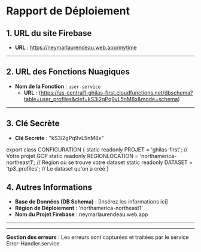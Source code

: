# Rapport de Déploiement

## **1. URL du site Firebase**
- **URL** : https://neymarlaurendeau.web.app/mytime

---

## **2. URL des Fonctions Nuagiques**
- **Nom de la Fonction** : `user-service`
  - **URL** : (https://us-central1-ghilas-first.cloudfunctions.net/dbschema?table=user_profiles&clef=kS3i2gPq9vL5nM8x&mode=schema)


---

## **3. Clé Secrète**
- **Clé Secrète** : "kS3i2gPq9vL5nM8x"

export class CONFIGURATION {
    static readonly PROJET = 'ghilas-first';  // Votre projet GCP
    static readonly REGIONLOCATION = 'northamerica-northeast1'; // Région où se trouve votre dataset
    static readonly DATASET = 'tp3_profiles'; // Le dataset qu'on a créé
}

## **4. Autres Informations**
- **Base de Données (DB Schema)** : [Insérez les informations ici]
- **Région de Déploiement** : 'northamerica-northeast1'
- **Nom du Projet Firebase** : neymarlaurendeau.web.app

---


---

**Gestion des erreurs** : Les erreurs sont capturées et traitées par le service Error-Handler.service
